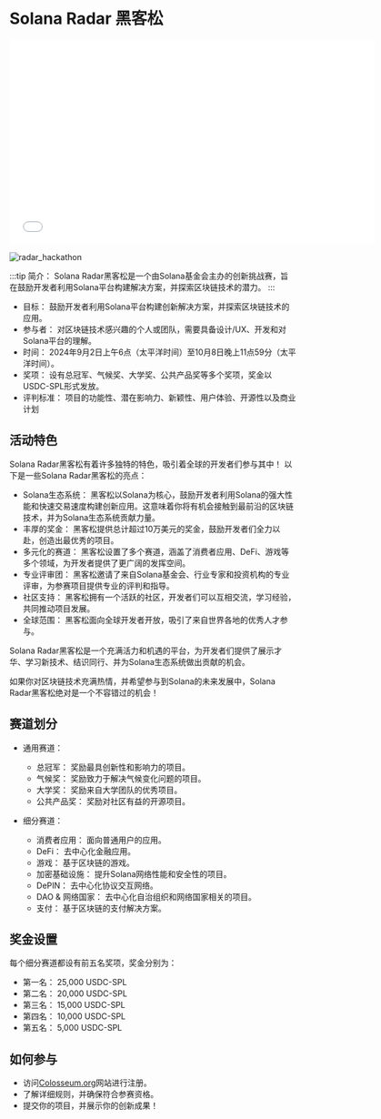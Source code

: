# Solana Radar 黑客松

<iframe width="640" height="360" src="/Intro_Solana_Radar_Global_Hackathon.mp4" title="YouTube video player" frameborder="0" allow="accelerometer; autoplay; clipboard-write; encrypted-media; gyroscope; picture-in-picture; web-share" referrerpolicy="strict-origin-when-cross-origin" allowfullscreen></iframe>

![radar_hackathon](/radar_hackathon.png)

:::tip 简介：
 Solana Radar黑客松是一个由Solana基金会主办的创新挑战赛，旨在鼓励开发者利用Solana平台构建解决方案，并探索区块链技术的潜力。
:::

- 目标： 鼓励开发者利用Solana平台构建创新解决方案，并探索区块链技术的应用。
- 参与者： 对区块链技术感兴趣的个人或团队，需要具备设计/UX、开发和对Solana平台的理解。
- 时间： 2024年9月2日上午6点（太平洋时间）至10月8日晚上11点59分（太平洋时间）。
- 奖项： 设有总冠军、气候奖、大学奖、公共产品奖等多个奖项，奖金以USDC-SPL形式发放。
- 评判标准： 项目的功能性、潜在影响力、新颖性、用户体验、开源性以及商业计划

## 活动特色

Solana Radar黑客松有着许多独特的特色，吸引着全球的开发者们参与其中！
以下是一些Solana Radar黑客松的亮点：

- Solana生态系统： 黑客松以Solana为核心，鼓励开发者利用Solana的强大性能和快速交易速度构建创新应用。这意味着你将有机会接触到最前沿的区块链技术，并为Solana生态系统贡献力量。
- 丰厚的奖金： 黑客松提供总计超过10万美元的奖金，鼓励开发者们全力以赴，创造出最优秀的项目。
- 多元化的赛道： 黑客松设置了多个赛道，涵盖了消费者应用、DeFi、游戏等多个领域，为开发者提供了更广阔的发挥空间。
- 专业评审团： 黑客松邀请了来自Solana基金会、行业专家和投资机构的专业评审，为参赛项目提供专业的评判和指导。
- 社区支持： 黑客松拥有一个活跃的社区，开发者们可以互相交流，学习经验，共同推动项目发展。
- 全球范围： 黑客松面向全球开发者开放，吸引了来自世界各地的优秀人才参与。

Solana Radar黑客松是一个充满活力和机遇的平台，为开发者们提供了展示才华、学习新技术、结识同行、并为Solana生态系统做出贡献的机会。

如果你对区块链技术充满热情，并希望参与到Solana的未来发展中，Solana Radar黑客松绝对是一个不容错过的机会！

## 赛道划分

- 通用赛道：
  - 总冠军： 奖励最具创新性和影响力的项目。
  - 气候奖： 奖励致力于解决气候变化问题的项目。
  - 大学奖： 奖励来自大学团队的优秀项目。
  - 公共产品奖： 奖励对社区有益的开源项目。

- 细分赛道：
  - 消费者应用： 面向普通用户的应用。
  - DeFi： 去中心化金融应用。
  - 游戏： 基于区块链的游戏。
  - 加密基础设施： 提升Solana网络性能和安全性的项目。
  - DePIN： 去中心化协议交互网络。
  - DAO & 网络国家： 去中心化自治组织和网络国家相关的项目。
  - 支付： 基于区块链的支付解决方案。

## 奖金设置

每个细分赛道都设有前五名奖项，奖金分别为：

- 第一名： 25,000 USDC-SPL
- 第二名： 20,000 USDC-SPL
- 第三名： 15,000 USDC-SPL
- 第四名： 10,000 USDC-SPL
- 第五名： 5,000 USDC-SPL

## 如何参与

- 访问[Colosseum.org](https://www.colosseum.org/radar)网站进行注册。
- 了解详细规则，并确保符合参赛资格。
- 提交你的项目，并展示你的创新成果！
